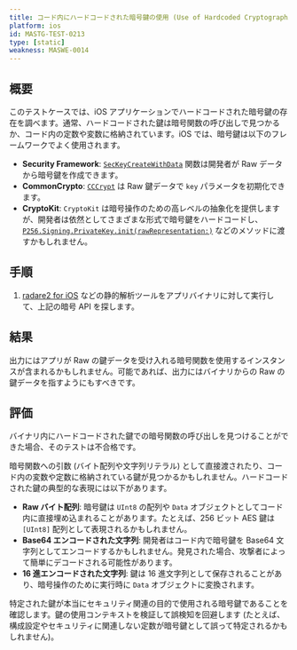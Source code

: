 ```yaml
---
title: コード内にハードコードされた暗号鍵の使用 (Use of Hardcoded Cryptographic Keys in Code)
platform: ios
id: MASTG-TEST-0213
type: [static]
weakness: MASWE-0014
---
```


## 概要

このテストケースでは、iOS アプリケーションでハードコードされた暗号鍵の存在を調べます。通常、ハードコードされた鍵は暗号関数の呼び出しで見つかるか、コード内の定数や変数に格納されています。iOS では、暗号鍵は以下のフレームワークでよく使用されます。

- **Security Framework**: [`SecKeyCreateWithData`](https://developer.apple.com/documentation/security/seckeycreatewithdata(_:_:_:)) 関数は開発者が Raw データから暗号鍵を作成できます。
- **CommonCrypto**: [`CCCrypt`](https://developer.apple.com/library/archive/documentation/System/Conceptual/ManPages_iPhoneOS/man3/CCCrypt.3cc.html) は Raw 鍵データで `key` パラメータを初期化できます。
- **CryptoKit**: `CryptoKit` は暗号操作のための高レベルの抽象化を提供しますが、開発者は依然としてさまざまな形式で暗号鍵をハードコードし、[`P256.Signing.PrivateKey.init(rawRepresentation:)`](https://developer.apple.com/documentation/cryptokit/p256/signing/privatekey/init(rawrepresentation:)) などのメソッドに渡すかもしれません。

## 手順

1. [radare2 for iOS](../../../tools/ios/MASTG-TOOL-0073.md) などの静的解析ツールをアプリバイナリに対して実行して、上記の暗号 API を探します。

## 結果

出力にはアプリが Raw の鍵データを受け入れる暗号関数を使用するインスタンスが含まれるかもしれません。可能であれば、出力にはバイナリからの Raw の鍵データを指すようにもすべきです。

## 評価

バイナリ内にハードコードされた鍵での暗号関数の呼び出しを見つけることができた場合、そのテストは不合格です。

暗号関数への引数 (バイト配列や文字列リテラル) として直接渡されたり、コード内の変数や定数に格納されている鍵が見つかるかもしれません。ハードコードされた鍵の典型的な表現には以下があります。

- **Raw バイト配列**: 暗号鍵は `UInt8` の配列や `Data` オブジェクトとしてコード内に直接埋め込まれることがあります。たとえば、256 ビット AES 鍵は `[UInt8]` 配列として表現されるかもしれません。
- **Base64 エンコードされた文字列**: 開発者はコード内で暗号鍵を Base64 文字列としてエンコードするかもしれません。発見された場合、攻撃者によって簡単にデコードされる可能性があります。
- **16 進エンコードされた文字列**: 鍵は 16 進文字列として保存されることがあり、暗号操作のために実行時に `Data` オブジェクトに変換されます。

特定された鍵が本当にセキュリティ関連の目的で使用される暗号鍵であることを確認します。鍵の使用コンテキストを検証して誤検知を回避します (たとえば、構成設定やセキュリティに関連しない定数が暗号鍵として誤って特定されるかもしれません)。
